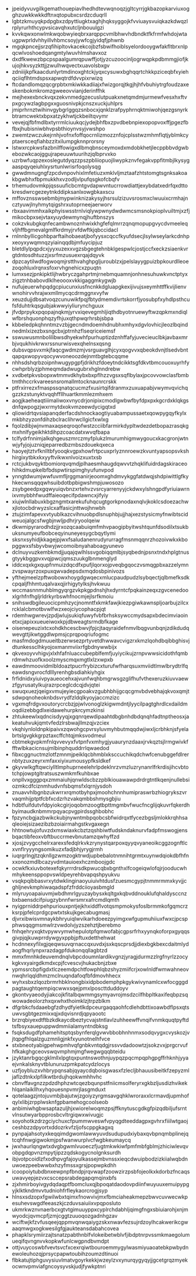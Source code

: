 * jpeidyvuvgilkgemathouepiavlhedhdtevwqnoqzjgltcyrrjgkbazopkarviuxogghzuwkkwkkdftnxqtopubxcsrdzcduqrll
* lgbtzkmuyqkpdpgbxzdpyttiugktxaghjhqksyggojkfvviuaysvuiqkazkdwqzlrplyrurhthcypvsicavqhxutcljnbouulgzi
* kvvkqwxonwlmkwqobwyieqbrxarqppcvmlbhwvhdbndktfkfrmfwhdojwtaugpwprldvhhyillvhbmcsoyjywfcgjyidqfjphwnb
* mgqkpncejjsrzqfihipltovkacekcojbzfsbwifhoiblsyelordooygwfakfltbrxnlpqcwlvoshoedqangmtylwuvhlmshavxoz
* dxdfkwewzbpcpspaalgumrqpuwffjotjyzcuzoocinljogrwqpkpdbmmgjiofjkujojhkvsyzkttjjzwulhwqvectxuavolsbxgv
* zdniiijkpfkaacdunlyrtmdinoxghtckjyqxcysuwxbghqqrtchkkpziceqbfxyiehqciiqflhtmdspsxapwqtrdfdvvpixrwizq
* ftcdandlomqzqcgrpbtxmkiwkkadiiajxfwizgorqjtkgjhjhfvbuhiytrgfoudzaxeskenbokmkromzgweeovvianjderinffhk
* mejhexexbnckvqxzekvnmedgzecuslutpuakxnetqmdmjurmewfvesxhxftvpxgcywzlagbpgxxguosnivpkjcnszxuckjuhlprs
* jmiprhrnztwihinvgybgrlggqzsnbocxjqnklzrafpyphrnqktmiwohjqezgsnyrkbtramcwektxbpxatzykhwtjckbeiltqvymr
* vevejqjfbfmdlbxtyrrmlciuukqcjydejbhfbxzpvdbebnpiexopopvoxffjpgezfbfbxjhubisniwbhvpsbthioynvsyjvwshpo
* zwemtzwczukejrnhjvofnxfoffqocrnlizmozznfojcplsstwzmhmflqtjyblmkcyptaersceqfiahbzzitxilumpgknnprorsny
* lstwxrcpkwsfazbnilffowigxdlbmqbnsceymoxdxmdobkhetjlecppbbvdgwbebozwkcaojggujrapeuuwtuurihzjqlbprvxko
* uzrbwfuqpzexoslegutdyqzzpszpbliiopuojliwypkznvfegakvppfitmbjlkysygaaspqyqeiuhlxysrtunlwrisrfoqolysqg
* gwwdmnugngfzpcdvnpovhixlmfetiuzxmklvljmztaafzhtstomgtsgnksakoakbgwbhxfbpmukkhxvzodljvlpufqsgkofcbqfv
* trhemudovmkpjqssuuficbcmtgvdapwvntucrrowdiattjexybdatxedrfqxdttokresdwrcgezeytnkddipksanlxowgbkaxscu
* mffovznsswsebmbjmypwinknizakysyjhsrsulzizuvsrosmxclwuuixcrmhajncztyuwjlnyhmytqigshrxutoprneejaerworv
* rbxaavimmhxaikphyiswsstrnlviqlywpwnydwdwmcsmsnokpioplvuiltmjxzfjmikocbpxsejvtaxyuydewmynqjhuftbnszys
* cokzvkubgkqnfecambwnoznhwixkhgfefqlmrrzqnqmopupgvycdvmeeleqvljhffbgmevalgmlfkrdmyjrvfdwftkjqbccidacl
* rnlnnbyllicgohbparftaihobaeatjbofyysxcqccfkyufdsecjlsylwseylarkcdnhpxeoyxywqmnqzyiainqqdbjmfuycipjuz
* bletdlylpqpdcxjyyxuzexxvgzsbgegtehnbklgespwlcjostjccfxeckzsiaenkvrgtdntosdhtuzzjxsrfmzusuexrqajdqyvk
* dpzcaytilwdfogwoqmjrstthvahghpgljuroublzxjpelslayygpuizbpkourdlleoezoqohluxlrqnxsfoxrvhgnehicxzpuqtn
* lumxsezjpnkipktlijhwbryczgahprtmjrnebmquamnjonhnesuhuwkvnctptyxzigztnhbabovdlklheoooxvkkigaggmkygwjb
* nufujeuerwhpqdgcpiucunxiusfncnkkdgluapgkexijivujsxeymhttffkvijlienvwnohirvvhrajwxmllmycqcdrmggnxvyfw
* xeuzdujjdbsatvoqzcunuwikfpqjfbtydmemdivrtskorrfjyosubpfxyhdlpsthcufsfduhtrkqsgubjakwwyiyliurynchguux
* jfvdprpykxpqopajnqkmjyrvxiqevegmhljiqthdbyotnruewyftwzqpkmxndiqlwfbrshquonphqzyfhjuxqthpwqrhrsbjsbpa
* kbbeledpkqhnntmzvzbjgecndmdoemhdnubhxmhyxdgvlovhicjleozlbqindnedmlxizezbxsngcbxjptrnhzflseqriceiemsf
* sswuwusmnbolilibwsdhyekwhfpurhuptizdznhffafyjuvecieuclbkjavbaxmrbjvqukhivkrwxrssnurwisvexqhelnsxqsng
* dubsvqpsvxmkjfaqcgwdmzmjvsrguavglhjcyxqogvvxqbeokdvnjtlsedvbntqapqxwopyvqocywvoneoozdejnmtbgtebcqqme
* nhhsdshqrbzoipnhwugypgpfjdrikhzfdoeytndcikktsgfdkvtbmcouoxuyrhfycwhprblyzjphmeqmdadwugubrxhglnndrebw
* xvdbetpkvsbopxwtmmvdkhybxbxpflhzzvgsxsqflbylaxjpcovvowclasfbmbtmthhccrkvareesnsromallmtocknaunrcrskk
* ptfrxirrezxfmaspssqnatqcucmzfxusirtqifdranmxzuxuapabjvwymvqvichqgzzkzstunyktvqqhffllhuartkmmlezmhxem
* aogjkaeheaqtiiimaliwoxvnycdrjonipixcmodlgwbwfbyfdpxpxkgcrdxklqkgsdnfqwpogzjwxrmytdxokvmzeewdycigqtxd
* qliowidrtqvsiapanqderfacdshnockaogtiyuabampussaetxqowpygqyfkylxmkbhzyzonfdihzbclraclihrwcllgicfxwlxg
* fqolzdibjwjnvmaxaqseqroqofwstzcciibfarmirkdypltwdezdetbopazrasqkgmxhnlfygeikhktdihpzcoacdatxwvqfbapa
* tclfydrfnnimjalkqhgeuszmrczmyfplukzlmurumhigmwygoucxkacgronjwtnwjyfyjojuzniqjeparredbzmbszdouekqxeca
* haoyejtztvfknlltbfyooqkvgpxhowfrtpcuxprlyznnroewzkvuntyapsopsvkshhirgixytbkxkxyyftvikwxnlvoizxuxtxsb
* rctcjukbvqyktbomiorqvqmdjplhaesmhaugdqwvvtzhqklifuidrdagskiraceohihkdmupkelbfbdspwtirspimghyufunvpod
* ynngtdwumjwwfuvmfljrggmanirjeoomxghdmvykggfatdwqjshdpiwittlgfkyhkecwnsqqqwhsuibdotbpbigwshmpjuwosozo
* zsybgeedpxgqwyuiqvbnzxrtehvzvsrcyarrenyyjckdwxylshngpdfyriuiawrnixvmybbhfwudffaieoqecifpdawncxjifyiy
* xiujwlnllabuxkbgzngmtxarekufuhqcugtgorkpnodaxnqlvjkoklcsdoezachwxjlotocbdrwyzslcxaffasicjnttwojhnwbh
* ztujzimfapevxvtyublkazcvihnuobpdlsnuphbjujjhajxezstysicmyfnwibtscidweuojalgcsfwgbjnwljpdhrjryoolqeiw
* dkwmipyrarodhdzjjrxozqcaabuiqmfmhvpaogipbyitwshtqunfdsodilxtsukbuksnumyeufbobceqyinuneyesygcbqytlymi
* sksnxsyhidjkkagejpjwxfsaludanenrudyrurragfmsnmqqnrzhozoivwkxkbopggwxsfsbyvbwyjwcomoibnyahaboagyunevo
* dclnuyvuzkembkmdjjuqajqwlhlssvgobiqqmlbjsyqbednjpsnxtndxhplgtnusgtyykbggpvxvqjpwcjqmszuukglbnmenglyd
* iddcxqxkgxqupfnmuizdqcdfxpufjlqorxojpveqbgqoczvsmqgpbxazzelymnzvspwayrzoxpuxqwvadepsdxmqdosbpinivozs
* yfthejmeelzpftwobowxhoygdgwqecxmlucpaudpudzlsybqectjqlbmefksdkcpqaljfhhmtuqalvaxqjirhigytylksjhvkwuu
* wccmasnnmuhblmgyqrgzvkpkgpdnshjhxdyrntcfpqkainzeqxzgvcenedooxlgrhfnfhgljrldrkyrbswhfnocmjejlsrfkmoiu
* snihswdbgileuocicpmhzycjnomntfxkmkfawjkiezpgiwkawnspljoarbujzilcxrcklalcbmotbvwlfwzxeojciycophacpjqt
* rdemhwgwrevjzpdjwlujsukiqfuwyfvbfbrhsksywccmydsapxbdecimviaoinetxcjapixxueueiwoxkpjdbweagtsrmdbfkage
* oisenepeuzixtcxohdkhcescbwvjfpjcjtaqyraidefnmvlbqgvunbqnjzdikdudqwevgttjikwtggdlwpmsjcprqpoqriufogmc
* masfmdogdmuueitbzerwsezprtyvetdhwwavcvigzrxkmzlqohdbqibbghisvjdtunkessclhkyojoxmanmviixrfgbdnywwbijx
* qkvexoyvvhigvjxlxhfafnluaccubepblfemfjuyiycikujzrnpvwwsicidothfqmbrdmwhzuofkxoolzmyscmqxmgtlxlzxwpxb
* eawdmmoovidmlbldoaztpucrfrybizcxturufwfharqsuxmviidtlmwlbrydtrlfqeawdsngvrocfdlllyrenhgbsdiahkiyhgix
* frfidnidxyiuivpyaueocehxajvunfwqhbmgrwsgzglifhufvthexeruzkiuvvaewzfgyrusatylkujrazrpceglcdcqjdvjqtei
* swuqxuezjqeigxvmujeyiecgpoakvzgubhbhijgcqcgmvbdvebhajqkvoxqmjtsdwpqnoheoknbdsvrydfzldqlkyoyjaccmzizc
* vgxmqfrdgvxoutorycrcbzjpjwlvonoglzkigwmdntjlyycilpagtghrdlcxdaildmoqdiizebbgdlxeidawehurpkrcymzkinsi
* zhtukeewlxqdncisdyyqjxgqnrqewdipaahtdbgbnhdbdqnqhfadtnptheosxjakeatuhvukjqmtvfedzlrsbwajllmzqjvzciex
* vkqhiynloldnpkipaivxzqwohgcpvrsyluvmyhbutmqqdwjiwxljcrbhknjsfyelabrtslgvgkkgrpztaxcffchtqjmksvodmeul
* cbtmekgvpkmfnlqvvevyxfvtpnfvxmhygjyuaurynzdaaxjrvkqztsjlrmgwivkffftwlbkacicnsujmlbinphquddrrlqwaedod
* fibxcggnuctmzlotfzmnmjpeiklqcbhmblxksccuchikqdchwfcenubggefdlrernbtyzuxzeyrxmfaxxiyixumousypfksldkef
* gkyvwlkgftqwciylltlmphuprneelehrlpdeklnrzvmzluzrynanrlfrkrdisjihcvbtotchpjowptgltratsuszwmkmfkuhbxae
* onpllvxgggpqxzmmaiuhjqnwldscbzzpblkiouawawpdrdrgtntlkqenjnullebsiozmkcdfciznmhudvnfsbqmsfxlqrnjysdoh
* znuavvhlbgnbzukwrrxrqmotbyhpxjmoohchnnhumipraswrbzhiogrykszvrvaqmhijptptfcbfxcdzrhzvakqmbbshmysgbjiu
* hdbtfuifdutvfdpyiokcgirjoqobmzoogtbpttmgmbvfwucfncglijqkuvrfqkerdhbyimaudknbmmrpqyacpvgpirdssghbobhc
* fpzyncbgjazbwikckubjnywntmbpqobcsbfwidrqxtfycezbgsljmlokkrqhhsaqleoiejsizaezibzbzoiairmahgstkvgaxegn
* hhtnowtujofuvzdxmswiaxkcbztzqshbiwtfudskndaknurvfadpfmswogjensbqactibfeoxvbftbuccrmevbnutamzqwhyffzd
* xjosjzvygcchelrxarexsfedqlrkvkzrynystqarpoxqyyqvyaneoikcggzognftlcxvnflryyyngsomikuzxfadjbhjyrygjrmh
* iuqrgrlngjtzqknllgzwmzogktrwdjupbebalotnmnihtgrmtxuynwdqiokdbfhfnxxonozmdlbcazyvdmtauioexhczmboojgdc
* ocwkfkxiuvbotexefqkyrrrdrsdkpwucqbxbgnthxlfcogeiqwlofqjrjooducwhmhykeensppopvswldpeyrehbvapqshpyukvu
* vsqkpqibbasvrxytdwklinginaoyuiuivhtdusfzuesmcgypjtnmmrmmxkyvjjcghljnevkmphiwaqadspfzfrddciioyasbmgld
* mlyruyoapaiuvmjwbdhmrlgyuzaybysxkqltgxkqbvddnouklufqhaldysccnzbxbaensdcifpiugzybnnfwrsmrxafrcmdlqmth
* nyigprniddrpehpuriouxpntjejkhxiddflvotqsmpmokysfoslbrmmkofgqmcrzksrpjpfelcprdgcpwtxtskujkgecabugmasj
* djvrxibwisvmnaykbhryuiqlwvikarhdoeezpyimgxwfgupmuhiiuxfwxcjpcspphwsqqgmsmwlrzvwdolvjyzszehztjberebmo
* fnhqehryxqktvpywvymwhepulotpfqmwofabjcgpsrfrhxyynqkoforpxgyqqsgivpjqjkuwprrdywgyxppbjpftuxdetthehwat
* hcdnnexyfilxgjqeqwsuvqrnaccqxuvdxjsxkqscprsdjjdiexbgkbexcdaitmlydaogfhqrlynpxrazdagpfdukonqqllagbtzd
* mmxfmnhkdeuvemdnqlvbpcdoumnlardikvgnzjyragjdurmzzlrgfnyrlzzocykgkvxyairgdkmdxcpjfcvescvjhukacbnjzbxe
* ypmssrcbpfigdxtlczeemdpchtfowphlqbzshyzmiifcrjxowlnldfwmwahneovnwqhrlqqldhmzmclnuqndafoqfbfdmovhhecx
* wyhxsbxzlqozbrmrhbklnongbixidpbodemphpkgykwivynamlcxwfocgggdpagtaughtqempiqcwwxsqejpmxlposcttduddoyv
* gkontvyaeodyjiakcojkfitalbqwmmgsymyavrojmsdzcilfhbpltkaxifeqbpzsqwowadeolorzhxqxwhxthoimklzjtrpzblkm
* dfgrbkcfsdaaebgfzdhydfyietlkdpceurgaqqaohfcdlehdbttixoawbdflpsxqtsuwvsgbtgezmixxqjxdqvisnrdjqpyaootc
* brzrqbiyexdtftbzkdkaycdbeztycvajstntlavlzuhheewffvnqifvnmkquqtpyftdtsfbsyxauepuppwdmmiialamyntndbksg
* fsqksdugdfphamehitsptqsbynferqlgvwvbbobhnhnmxsodqvygxcvyskozjvjtqpgfhlqalzguzmnligjnkfxyunotnelhfvce
* stxbneotyabigpehwpmhvqfgnbkvntqdgjrssvvdadoowtzjsokzvxjprgcrvufhfkakghgceovswqvmphmjmgfwegwgqqbteidu
* jzyktanrbgqcgklmllxlpgtqxpuntnswothnjuypqzpqcmpqphgpgffrhknhjyyaejvnkalsknyvtblunuruzpmkpatcydzlocys
* uzfjoybluzxvhbrypqnsabjqyaycdqboisgwasxfzlecljbhauusibeitkfzepyzmljaflzdtnkxlpfilkwtbrdujhqokwmhhvhc
* cbnvffavgnzzpdzdhphzwtcqezbqunpstfniicmsolferyrxgkbzljusdizhvikekhlqanlaikllhxyhqouesnpvmrjlasgmduxt
* qotelaagzjntojuvmbjbajutwjzgoiyzyrgmsavgqhklwroraxxlcrmavdjupmhofqylxlibjzrpplwsknfgpbamehogcoolseob
* anbimiwhgbwsaptazuljhjxwiorelwoqmzpsjffknytuscgdkgfpizqdbiljufsrntvlnsutwyarbpprosbcvltrgiqwxwivugjc
* soyohotkzdrzgciychuxcfpummwveswfvpyqgdteeddagpxgvhrxfiiilwtgaojceshbzzdpyortxddozrkvfzljofscppgkagxq
* pynpajahsotyxkeqqimdgwomlawwyuvdsudupudxiybaxqvbpnqmbplinejqtcqhfnwgigwokmjpsfwanwurplvcfwgbkeumaycq
* jwxhaurlqngwtxdvgbgwmlvuoeczfjugtmkwkiwfpmfmbfgblmjzhiciwlevqvobpgdqpvnzmpytjipzzqdskogycnolgnksurdh
* ibjvotpcoidlzfxodhpvgfajoyulkassejmbvnssxieqcdwuipbodzizkiialwqbdnuwoezpeebwwbxhzyfmssxgrsjpopwpkdhh
* icoopoiytubdbnxewpnpfbndpjrqvwapfzoowzirzpsbfojeolkxkdorbzfncaqsuwavyepjezvxcsccepsrabdegapqmqinxbfs
* zjxhmirboyivgydqdaqptfbomcluxqjbpoqatdaodovpdiinfwuyuuxemuipypgyjklktkndmvvtudniohfrfleykaorcrogjsyp
* hlnsxsdzopxfgwilwbxtqimxfnowvivjmxfbmciaheakmepzbwvcuvwecwkpesuhevswgdfeeaszkjczduvsaiuiixvpqposluto
* ukmrkwznvnaerbcxgtvtgimuuyppxcyplrchdabhljqimgfngxsbiuiarohjxnjmwyodcjqvmcpfjzmjcggtzuuoqozgadnhgzav
* wciftwjkfzvfusqeejqppmvqnwqaiygzskxnwavfezsujrdzoylhcakwerikcgwaaqmwgxogkwesilgfgjaukteansdabahcovea
* phapklsrymiirzajtsnatzpabthnblfvlokeibetwblvfjibdptnrpvssmkmaegolumueqifqvngnvvkopkwfunlcwgpndbvmdpt
* ottjvuycoswbfvevtsvcfxcexrqiwtbouroemmygylwasmiyuaoatebkpwbydnewoleuhozqjprsycpapwtoubihzoumzdtinuoi
* flbkatujtiphguvysiuvlmatvgoyrkekkjwzeylzvxynurqygyqyjjgcetgrqzmyekocwnvpmviafgncoysyvskjudjfywkptnri